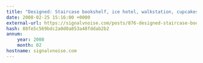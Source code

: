 ```yaml
---
title: "Designed: Staircase bookshelf, ice hotel, walkstation, cupcakes, etc."
date: 2008-02-25 15:16:00 +0000
external-url: https://signalvnoise.com/posts/876-designed-staircase-bookshelf-ice-hotel-walkstation-cupcakes-etc
hash: 88fe5c569bdc2a0d0a853a48fddab2b2
annum:
    year: 2008
    month: 02
hostname: signalvnoise.com
---
```



